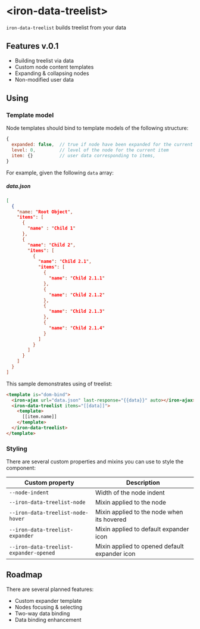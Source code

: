 # \<iron-data-treelist\>

`iron-data-treelist` builds treelist from your data

## Features v.0.1

* Building treelist via data
* Custom node content templates
* Expanding & collapsing nodes
* Non-modified user data 

## Using

### Template model
Node templates should bind to template models of the following structure:
```js
{
  expanded: false,  // true if node have been expanded for the current item
  level: 0,         // level of the node for the current item
  item: {}          // user data corresponding to items,
}
```

For example, given the following `data` array:
##### data.json
```json
[
  {
    "name: "Root Object",
    "items": [
      {
        "name" : "Child 1"
      },
      {
        "name": "Child 2",
        "items": [
          {
            "name": "Child 2.1",
            "items": [
              {
                "name": "Child 2.1.1"
              },
              {
                "name": "Child 2.1.2"
              },
              {
                "name": "Child 2.1.3"
              },
              {
                "name": "Child 2.1.4"
              }
            ]
          }
        ]
      }
    ]
  }
]
```

This sample demonstrates using of treelist:
```html
<template is="dom-bind">
  <iron-ajax url="data.json" last-response="{{data}}" auto></iron-ajax>
  <iron-data-treelist items="[[data]]">
    <template>
      [[item.name]]
    </template>
  </iron-data-treelist>
</template>
```

### Styling
There are several custom properties and mixins you can use to style the component:

Custom property | Description
----------------|--------------
`--node-indent` | Width of the node indent | `24px`
`--iron-data-treelist-node` | Mixin applied to the node
`--iron-data-treelist-node-hover` | Mixin applied to the node when its hovered
`--iron-data-treelist-expander` | Mixin applied to default expander icon
`--iron-data-treelist-expander-opened` | Mixin applied to opened default expander icon

## Roadmap

There are several planned features:

* Custom expander template
* Nodes focusing & selecting 
* Two-way data binding
* Data binding enhancement